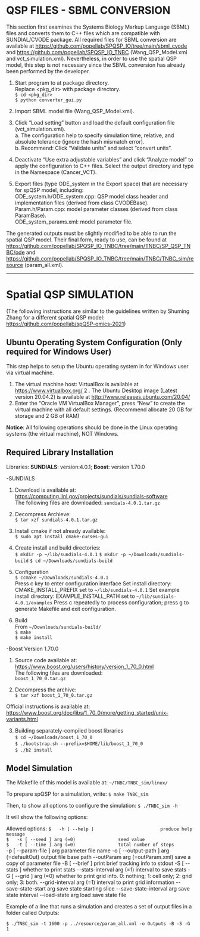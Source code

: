 # QSP FILES - SBML CONVERSION

This section first examines the Systems Biology Markup Language (SBML) files and converts them to C++ files which are compatible with SUNDIAL/CVODE package. 
All required files for SBML conversion are available at https://github.com/popellab/SPQSP_IO/tree/main/sbml_cvode and https://github.com/popellab/SPQSP_IO_TNBC (Wang_QSP_Model.xml and vct_simulation.xml). 
Nevertheless, in order to use the spatial QSP model, this step is not necessary since the SBML conversion has already been performed by the developer.

1.	Start program to at package directory. <br />
Replace <pkg_dir> with package directory.<br />
`$ cd <pkg_dir>`<br />
`$ python converter_gui.py`

2.	Import SBML model file (Wang_QSP_Model.xml).<br />

3.	Click “Load setting” button and load the default configuration file (vct_simulation.xml).<br />
a.	The configuration help to specify simulation time, relative, and absolute tolerance (ignore the hash mismatch error). <br />
b.	Recommend: Click “Validate units” and select “convert units”. <br />

4.	Deactivate “Use extra adjustable variables” and click “Analyze model” to apply the configuration to C++ files. Select the output directory and type in the Namespace (Cancer_VCT).<br />

5.	Export files (type ODE_system in the Export space) that are necessary for spQSP model, including:<br />
ODE_system.h/ODE_system.cpp: QSP model class header and implementation files (derived from class CVODEBase).<br />
Param.h/Param.cpp: model parameter classes (derived from class ParamBase).<br />
ODE_system_params.xml: model parameter file.  <br />

The generated outputs must be slightly modified to be able to run the spatial QSP model. Their final form, ready to use, can be found at https://github.com/popellab/SPQSP_IO_TNBC/tree/main/TNBC/SP_QSP_TNBC/ode and https://github.com/popellab/SPQSP_IO_TNBC/tree/main/TNBC/TNBC_sim/resource (param_all.xml).

-----------

# Spatial QSP SIMULATION

(The following instructions are similar to the guidelines written by Shuming Zhang for a different spatial QSP model: https://github.com/popellab/spQSP-omics-2021)

## Ubuntu Operating System Configuration (Only required for Windows User)

This step helps to setup the Ubuntu operating system in for Windows user via virtual machine.
1. The virtual machine host: VirtualBox is available at https://www.virtualbox.org/
2 . The Ubuntu Desktop image (Latest version 20.04.2) is available at   http://www.releases.ubuntu.com/20.04/
3. Enter the “Oracle VM VirtualBox Manager”, press “New” to create the virtual machine with all default settings. (Recommend allocate 20 GB for storage and 2 GB of RAM)

**Notice**: All following operations should be done in the Linux operating systems (the virtual machine), NOT Windows.

## Required Library Installation
Libraries: **SUNDIALS**: version:4.0.1; **Boost**: version 1.70.0

-SUNDIALS <br />
1. Download is available at: https://computing.llnl.gov/projects/sundials/sundials-software <br />
The following files are downloaded: 
 `sundials-4.0.1.tar.gz`

2. Decompress Archieve: <br />
`$ tar xzf sundials-4.0.1.tar.gz`

3. Install cmake if not already available: <br />
`$ sudo apt install cmake-curses-gui`

4.	Create install and build directories: <br />
`$ mkdir -p ~/lib/sundials-4.0.1`
`$ mkdir -p ~/Downloads/sundials-build`
`$ cd ~/Downloads/sundials-build`

5. Configuration <br />
`$ ccmake ~/Downloads/sundials-4.0.1` <br />
Press c key to enter configuration interface
Set install directory: CMAKE_INSTALL_PREFIX set to `~/lib/sundials-4.0.1`
Set example install directory: EXAMPLE_INSTALL_PATH set to `~/lib/sundials-4.0.1/examples`
Press c repeatedly to process configuration; press g to generate Makefile and exit configuration.
6. Build <br />
From `~/Downloads/sundials-build/` <br />
`$ make` <br />
`$ make install`

-Boost Version 1.70.0 <br />

1. Source code available at: https://www.boost.org/users/history/version_1_70_0.html <br />
The following files are downloaded: <br />
`boost_1_70_0.tar.gz`

2.	Decompress the archive: <br />
`$ tar xzf boost_1_70_0.tar.gz` <br />

Official instructions is available at:
https://www.boost.org/doc/libs/1_70_0/more/getting_started/unix-variants.html

3. Building separately-compiled boost libraries <br />
`$ cd ~/Downloads/boost_1_70_0` <br />
`$ ./bootstrap.sh --prefix=$HOME/lib/boost_1_70_0` <br />
`$ ./b2 install` <br />

## Model Simulation 
The Makefile of this model is available at: `~/TNBC/TNBC_sim/linux/` <br />

To prepare spQSP for a simulation, write:
`$ make TNBC_sim` <br />

Then, to show all options to configure the simulation:
`$ ./TNBC_sim -h` <br />

It will show the following options:

Allowed options:
`$   -h [ --help ]                         produce help message` <br />
`$   -s [ --seed ] arg (=0)                seed value` <br />
`$   -t [ --time ] arg (=0)                total number of steps` <br />
  -p [ --param-file ] arg               parameter file name
  -o [ --output-path ] arg (=defaultOut)
                                        output file base path
  --outParam arg (=outParam.xml)        save a copy of parameter file
  -B [ --brief ]                        print brief tracking info to stdout
  -S [ --stats ]                        whether to print stats
  --stats-interval arg (=1)             interval to save stats
  -G [ --grid ] arg (=0)                whether to print grid info. 0: nothing;
                                        1: cell only; 2: grid only; 3: both.
  --grid-interval arg (=1)              interval to print grid information
  --save-state-start arg                save state starting slice
  --save-state-interval arg             save state interval
  --load-state arg                      load save state file

Example of a line that runs a simulation and creates a set of output files in a folder called Outputs:

`$ ./TNBC_sim -t 1600 -p ../resource/param_all.xml -o Outputs -B -S -G 1` <br />
